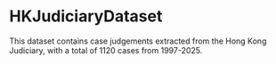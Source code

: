 # HKJudiciaryDataset
This dataset contains case judgements extracted from the Hong Kong Judiciary, with a total of 1120 cases from 1997-2025.
